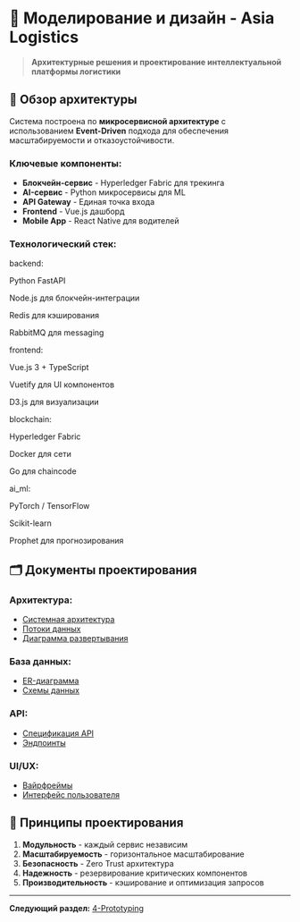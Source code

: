 # 🎨 Моделирование и дизайн - Asia Logistics

> **Архитектурные решения и проектирование интеллектуальной платформы логистики**

## 📐 Обзор архитектуры

Система построена по **микросервисной архитектуре** с использованием **Event-Driven** подхода для обеспечения масштабируемости и отказоустойчивости.

### Ключевые компоненты:
- **Блокчейн-сервис** - Hyperledger Fabric для трекинга
- **AI-сервис** - Python микросервисы для ML
- **API Gateway** - Единая точка входа
- **Frontend** - Vue.js дашборд
- **Mobile App** - React Native для водителей

### Технологический стек:
backend:

Python FastAPI

Node.js для блокчейн-интеграции

Redis для кэширования

RabbitMQ для messaging

frontend:

Vue.js 3 + TypeScript

Vuetify для UI компонентов

D3.js для визуализации

blockchain:

Hyperledger Fabric

Docker для сети

Go для chaincode

ai_ml:

PyTorch / TensorFlow

Scikit-learn

Prophet для прогнозирования
## 🗂️ Документы проектирования

### Архитектура:
- [Системная архитектура](architecture/system-architecture.md)
- [Потоки данных](architecture/data-flow.md)
- [Диаграмма развертывания](architecture/deployment-diagram.md)

### База данных:
- [ER-диаграмма](database/er-diagram.md)
- [Схемы данных](database/schema-design.md)

### API:
- [Спецификация API](api/api-specification.md)
- [Эндпоинты](api/endpoints.md)

### UI/UX:
- [Вайрфреймы](ui-ux/wireframes.md)
- [Интерфейс пользователя](ui-ux/user-interface.md)

## 🎯 Принципы проектирования

1. **Модульность** - каждый сервис независим
2. **Масштабируемость** - горизонтальное масштабирование
3. **Безопасность** - Zero Trust архитектура
4. **Надежность** - резервирование критических компонентов
5. **Производительность** - кэширование и оптимизация запросов

---

**Следующий раздел:** [4-Prototyping](../4-Prototyping/AsiaLogistics-SupplyChain/README.md)

